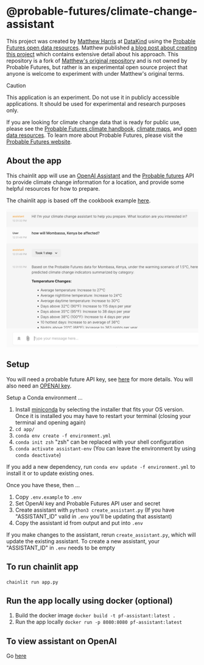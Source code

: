 # @probable-futures/climate-change-assistant

This project was created by [Matthew Harris](https://www.linkedin.com/in/matthew-harris-4018865) at [DataKind](https://www.datakind.org/) using the [Probable Futures open data resources](https://probablefutures.org/open-data/). Matthew published [a blog post about creating this project](https://towardsdatascience.com/preparing-for-climate-change-with-an-ai-assistant-cdceb5ce4426) which contains extensive detail about his approach. This repository is a fork of [Matthew's original repository](https://github.com/datakind/climate-change-assistant) and is not owned by Probable Futures, but rather is an experimental open source project that anyone is welcome to experiment with under Matthew's original terms. 

> [!CAUTION]
> This application is an experiment. Do not use it in publicly accessible applications. It should be used for experimental and research purposes only. 

If you are looking for climate change data that is ready for public use, please see the [Probable Futures climate handbook](https://probablefutures.org/stability/), [climate maps](https://probablefutures.org/maps/), and [open data resources](https://probablefutures.org/open-data/). To learn more about Probable Futures, please visit the [Probable Futures website](https://probablefutures.org/). 

## About the app
This chainlit app will use an [OpenAI Assistant](https://platform.openai.com/docs/assistants/overview) and the [Probable futures](https://probablefutures.org/) API to provide climate change information for a location, and provide some helpful resources for how to prepare. 

The chainlit app is based off the cookbook example [here](https://github.com/Chainlit/cookbook/tree/main/openai-assistant).

![screenshot](./images/screenshot.png)

## Setup

You will need a probable future API key, see [here](https://docs.probablefutures.org/api-access/) for more details. You will also need an [OPENAI key](https://platform.openai.com/docs/quickstart?context=python).

Setup a Conda environment ...

1. Install [miniconda](https://docs.conda.io/en/latest/miniconda.html) by selecting the installer that fits your OS version. Once it is installed you may have to restart your terminal (closing your terminal and opening again)
2. `cd app/`
3. `conda env create -f environment.yml`
4. `conda init zsh` "zsh" can be replaced with your shell configuration
5. `conda activate assistant-env` (You can leave the environment by using `conda deactivate`)

If you add a new dependency, run `conda env update -f environment.yml` to install it or to update existing ones.

Once you have these, then ...

1. Copy `.env.example` to `.env`
2. Set OpenAI key and Probable Futures API user and secret
3. Create assistant with `python3 create_assistant.py` (If you have "ASSISTANT_ID" valid in `.env` you'll be updating that assistant)
4. Copy the assistant id from output and put into `.env`

If you make changes to the assistant, rerun `create_assistant.py`, which will update the existing assistant.
To create a new assistant, your "ASSISTANT_ID" in `.env` needs to be empty

## To run chainlit app

`chainlit run app.py`

## Run the app locally using docker (optional)

1. Build the docker image `docker build -t pf-assistant:latest .`
2. Run the app locally `docker run -p 8080:8080 pf-assistant:latest`

## To view assistant on OpenAI

Go [here](https://platform.openai.com/assistants)

